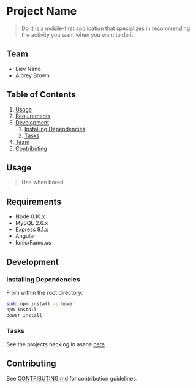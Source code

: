 # Project Name

 > Do It is a mobile-first application that specializes in recommending the activity you want when you want to do it. 

## Team 

- Liev Nano 
- Albrey Brown

## Table of Contents

1. [Usage](#Usage)
1. [Requirements](#requirements)
1. [Development](#development)
    1. [Installing Dependencies](#installing-dependencies)
    1. [Tasks](#tasks)
1. [Team](#team)
1. [Contributing](#contributing)

## Usage

> Use when bored.

## Requirements

- Node 0.10.x
- MySQL 2.6.x
- Express 9.1.x
- Angular
- Ionic/Famo.us

## Development

### Installing Dependencies

From within the root directory:

```sh
sudo npm install -g bower
npm install
bower install
```

### Tasks

See the projects backlog in asana [here](https://LINKTOYOURASANA.com)


## Contributing

See [CONTRIBUTING.md](CONTRIBUTING.md) for contribution guidelines.
